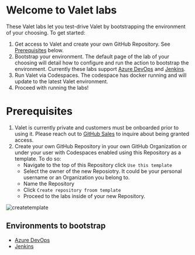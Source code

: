 # Welcome to Valet labs

These Valet labs let you test-drive Valet by bootstrapping the environment of your choosing. To get started:

1. Get access to Valet and create your own GitHub Repository. See [Prerequisites](#prerequisites) below.
2. Bootstrap your environment. The default page of the lab of your choosing will detail how to configure and run the action to bootstrap the environment. Currently these labs support [Azure DevOps](azure_devops) and [Jenkins](jenkins).
3. Run Valet via Codespaces. The codespace has docker running and will update to the latest Valet environment.
4. Proceed with running the labs!

# Prerequisites

1. Valet is currently private and customers must be onboarded prior to using it. Please reach out to [GitHub Sales](https://github.com/enterprise/contact) to inquire about being granted access.
2. Create your own GitHub Repository in your own GitHub Organization or under your user with Codespaces enabled using this Repository as a template. To do so:
   - Navigate to the top of this Repository click `Use this template`
   - Select the owner of the new Reposiotry. It could be your personal username or an Organization you belong to.
   - Name the Repository
   - Click `Create repository froom template`
   - Proceed to the labs inside of your new Repository.

![createtemplate](https://user-images.githubusercontent.com/26442605/174847176-0e515fd3-8107-43e0-af33-70b1ece36d3b.png)

## Environments to bootstrap

- [Azure DevOps](azure_devops)
- [Jenkins](jenkins)
